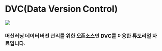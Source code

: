# DVC(Data Version Control) 
<img src="https://camo.githubusercontent.com/f286b49454ea993e3e18c2b76bfd11f1a0f9a0b7/68747470733a2f2f6476632e6f72672f7374617469632f696d672f6c6f676f2d6769746875622d726561646d652e706e67">
          
### 머신러닝 데이터 버전 관리를 위한 오픈소스인 DVC를 이용한 튜토리얼 자료입니다.
